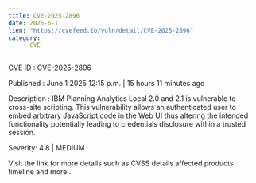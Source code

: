 ```yaml
---
title: CVE-2025-2896
date: 2025-6-1
lien: "https://cvefeed.io/vuln/detail/CVE-2025-2896"
category:
    - CVE
---
```


CVE ID : CVE-2025-2896

Published :  June 1
2025
12:15 p.m. | 15 hours
11 minutes ago

Description : IBM Planning Analytics Local 2.0 and 2.1 is vulnerable to cross-site scripting. This vulnerability allows an authenticated user to embed arbitrary JavaScript code in the Web UI thus altering the intended functionality potentially leading to credentials disclosure within a trusted session.

Severity: 4.8 | MEDIUM

Visit the link for more details
such as CVSS details
affected products
timeline
and more...
